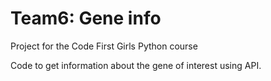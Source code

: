 # Team6: Gene info 
Project for the Code First Girls Python course  

Code to get information about the gene of interest using API.
